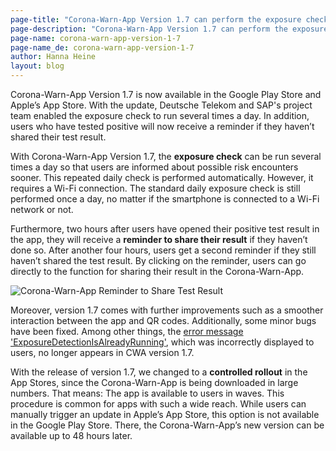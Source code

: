 ```yaml
---
page-title: "Corona-Warn-App Version 1.7 can perform the exposure check several times a day"
page-description: "Corona-Warn-App Version 1.7 can perform the exposure check several times a day"
page-name: corona-warn-app-version-1-7
page-name_de: corona-warn-app-version-1-7
author: Hanna Heine
layout: blog
---
```


Corona-Warn-App Version 1.7 is now available in the Google Play Store and Apple’s App Store. With the update, Deutsche Telekom and SAP's project team enabled the exposure check to  run several times a day. In addition, users who have tested positive will now receive a reminder if they haven’t shared their test result. 
 
<!-- overview -->

With Corona-Warn-App Version 1.7, the **exposure check** can be run several times a day so that users are informed about possible risk encounters sooner. This repeated daily check is performed automatically. However, it requires a Wi-Fi connection. The standard daily exposure check is still performed once a day, no matter if the smartphone is connected to a Wi-Fi network or not.  

Furthermore, two hours after users have opened their positive test result in the app, they will receive a **reminder to share their result** if they haven’t done so. After another four hours, users get a second reminder if they still haven’t shared the test result. By clicking on the reminder, users can go directly to the function for sharing their result in the Corona-Warn-App. 

<img src="./reminder-test-result-1-7-en.jpg" title="Corona-Warn-App Reminder to Share Test Result" style="valign: center">

Moreover, version 1.7 comes with further improvements such as a smoother interaction between the app and QR codes. Additionally, some minor bugs have been fixed. Among other things, the [error message 'ExposureDetectionIsAlreadyRunning'](https://www.coronawarn.app/en/faq/#ExposureDetectionIsAlreadyRunning), which was incorrectly displayed to users, no longer appears in CWA version 1.7.  

With the release of version 1.7, we changed to a **controlled rollout** in the App Stores, since the Corona-Warn-App is being downloaded in large numbers. That means: The app is  available to users in waves. This procedure is common for apps with such a wide reach.
While users can manually trigger an update in Apple’s App Store, this option is not available in the Google Play Store. There, the Corona-Warn-App’s new version can be available up to 48 hours later. 
